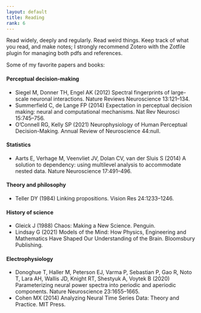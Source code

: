 ```yaml
---
layout: default
title: Reading
rank: 6
---
```


Read widely, deeply and regularly. Read weird things. Keep track of what you read, and make notes; I strongly recommend Zotero with the Zotfile plugin for managing both pdfs and references.
 
 Some of my favorite papers and books:

#### Perceptual decision-making
- Siegel M, Donner TH, Engel AK (2012) Spectral fingerprints of large-scale neuronal interactions. Nature Reviews Neuroscience 13:121–134.
- Summerfield C, de Lange FP (2014) Expectation in perceptual decision making: neural and computational mechanisms. Nat Rev Neurosci 15:745–756.
- O’Connell RG, Kelly SP (2021) Neurophysiology of Human Perceptual Decision-Making. Annual Review of Neuroscience 44:null.

#### Statistics
- Aarts E, Verhage M, Veenvliet JV, Dolan CV, van der Sluis S (2014) A solution to dependency: using multilevel analysis to accommodate nested data. Nature Neuroscience 17:491–496.

#### Theory and philosophy
- Teller DY (1984) Linking propositions. Vision Res 24:1233–1246.

#### History of science
- Gleick J (1988) Chaos: Making a New Science. Penguin.
- Lindsay G (2021) Models of the Mind: How Physics, Engineering and Mathematics Have Shaped Our Understanding of the Brain. Bloomsbury Publishing.

#### Electrophysiology
- Donoghue T, Haller M, Peterson EJ, Varma P, Sebastian P, Gao R, Noto T, Lara AH, Wallis JD, Knight RT, Shestyuk A, Voytek B (2020) Parameterizing neural power spectra into periodic and aperiodic components. Nature Neuroscience 23:1655–1665.
- Cohen MX (2014) Analyzing Neural Time Series Data: Theory and Practice. MIT Press.
